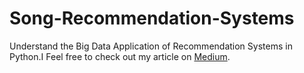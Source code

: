 # Song-Recommendation-Systems
Understand the Big Data Application of Recommendation Systems in Python.I</n>
Feel free to check out my article on <a href="https://medium.com/@guanyinchen/introduction-to-recommendation-systems-587f644b0ab6">Medium</a>.
